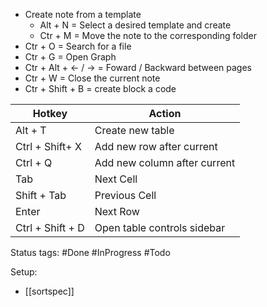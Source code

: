 * Create note from a template
	* Alt + N  = Select a desired template and create
	* Ctr + M = Move the note to the corresponding folder
* Ctr + O = Search for a file
* Ctr + G = Open Graph
* Ctr + Alt + <- / -> = Foward / Backward between pages
* Ctr + W = Close the current note
* Ctr + Shift + B = create block a code


| Hotkey           | Action                       |
| ---------------- | ---------------------------- |
| Alt + T          | Create new table             |
| Ctrl  + Shift+ X | Add new row after current    |
| Ctrl + Q         | Add new column after current |
| Tab              | Next Cell                    |
| Shift + Tab      | Previous Cell                |
| Enter            | Next Row                     |
| Ctrl + Shift + D | Open table controls sidebar  |

Status tags:
#Done 
#InProgress 
#Todo 


Setup:
- [[sortspec]]
